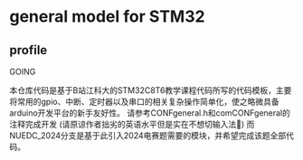# general model for STM32

## profile

GOING


本仓库代码是基于B站江科大的STM32C8T6教学课程代码所写的代码模板，主要将常用的gpio、中断、定时器以及串口的相关复杂操作简单化，使之略微具备arduino开发平台的新手友好性。
请参考CONFgeneral.h和comCONFgeneral的注释完成开发
(请原谅作者拙劣的英语水平但是实在不想切输入法💚)
而NUEDC_2024分支是基于此引入2024电赛题需要的模块，并希望完成该题全部代码。
